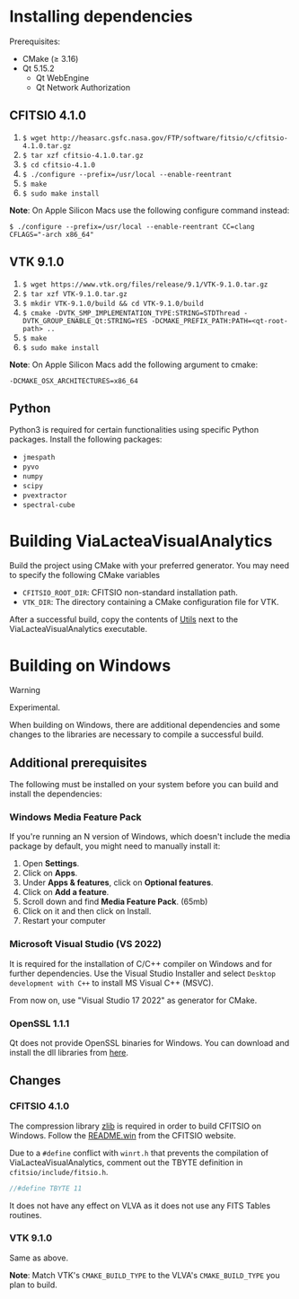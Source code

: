 # Installing dependencies
Prerequisites:
- CMake ($\ge$ 3.16)
- Qt 5.15.2
     - Qt WebEngine
     - Qt Network Authorization

## CFITSIO 4.1.0
1. `$ wget http://heasarc.gsfc.nasa.gov/FTP/software/fitsio/c/cfitsio-4.1.0.tar.gz`
1. `$ tar xzf cfitsio-4.1.0.tar.gz`
1. `$ cd cfitsio-4.1.0`
1. `$ ./configure --prefix=/usr/local --enable-reentrant`
1. `$ make`
1. `$ sudo make install`

**Note**: On Apple Silicon Macs use the following configure command instead:

`$ ./configure --prefix=/usr/local --enable-reentrant CC=clang CFLAGS="-arch x86_64"`

## VTK 9.1.0
1. `$ wget https://www.vtk.org/files/release/9.1/VTK-9.1.0.tar.gz`
1. `$ tar xzf VTK-9.1.0.tar.gz`
1. `$ mkdir VTK-9.1.0/build && cd VTK-9.1.0/build`
1. `$ cmake -DVTK_SMP_IMPLEMENTATION_TYPE:STRING=STDThread -DVTK_GROUP_ENABLE_Qt:STRING=YES -DCMAKE_PREFIX_PATH:PATH=<qt-root-path> ..`
1. `$ make`
1. `$ sudo make install`

**Note**: On Apple Silicon Macs add the following argument to cmake:

`-DCMAKE_OSX_ARCHITECTURES=x86_64`

## Python
Python3 is required for certain functionalities using specific Python packages. Install the following packages:
- `jmespath`
- `pyvo`
- `numpy`
- `scipy`
- `pvextractor`
- `spectral-cube`

# Building ViaLacteaVisualAnalytics
Build the project using CMake with your preferred generator. You may need to specify the following CMake variables
- `CFITSIO_ROOT_DIR`: CFITSIO non-standard installation path.
- `VTK_DIR`: The directory containing a CMake configuration file for VTK.

After a successful build, copy the contents of [Utils](Utils) next to the ViaLacteaVisualAnalytics executable.

# Building on Windows

> [!WARNING]
> Experimental.

When building on Windows, there are additional dependencies and some changes to the libraries are necessary to compile a successful build.
## Additional prerequisites
The following must be installed on your system before you can build and install the dependencies:

### Windows Media Feature Pack
If you're running an N version of Windows, which doesn't include the media package by default, you might need to manually install it:

1. Open **Settings**.
1. Click on **Apps**.
1. Under **Apps & features**, click on **Optional features**.
1. Click on **Add a feature**.
1. Scroll down and find **Media Feature Pack**. (65mb)
1. Click on it and then click on Install.
1. Restart your computer 

### Microsoft Visual Studio (VS 2022)
It is required for the installation of C/C++ compiler on Windows and for further dependencies.
Use the Visual Studio Installer and select `Desktop development with C++` to install MS Visual C++ (MSVC).

From now on, use "Visual Studio 17 2022" as generator for CMake.

### OpenSSL 1.1.1
Qt does not provide OpenSSL binaries for Windows.
You can download and install the dll libraries from [here](https://wiki.openssl.org/index.php/Binaries).

## Changes
### CFITSIO 4.1.0
The compression library [zlib](https://zlib.net) is required in order to build CFITSIO on Windows. 
Follow the [README.win](https://heasarc.gsfc.nasa.gov/FTP/software/fitsio/c/README.win) from the CFITSIO website.

Due to a `#define` conflict with `winrt.h` that prevents the compilation of ViaLacteaVisualAnalytics, comment out the TBYTE definition in `cfitsio/include/fitsio.h`.

```C
//#define TBYTE 11
```

It does not have any effect on VLVA as it does not use any FITS Tables routines.

### VTK 9.1.0
Same as above.

**Note**: Match VTK's `CMAKE_BUILD_TYPE` to the VLVA's `CMAKE_BUILD_TYPE` you plan to build.
